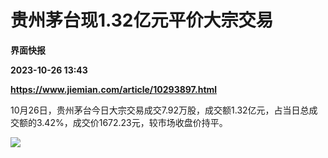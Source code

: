 # 贵州茅台现1.32亿元平价大宗交易
**界面快报**

**2023-10-26 13:43**

**https://www.jiemian.com/article/10293897.html**

10月26日，贵州茅台今日大宗交易成交7.92万股，成交额1.32亿元，占当日总成交额的3.42%，成交价1672.23元，较市场收盘价持平。

![](https://img3.jiemian.com/101/original/20231026/169832662478961500_a700xH.png)